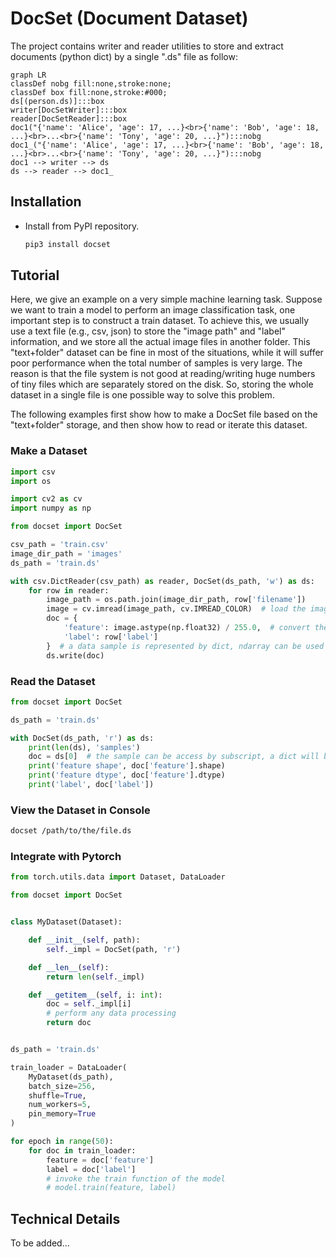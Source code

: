 # DocSet (Document Dataset)

The project contains writer and reader utilities to store and extract documents (python dict) by a single ".ds" file as follow:

```mermaid
graph LR
classDef nobg fill:none,stroke:none;
classDef box fill:none,stroke:#000;
ds[(person.ds)]:::box
writer[DocSetWriter]:::box
reader[DocSetReader]:::box
doc1("{'name': 'Alice', 'age': 17, ...}<br>{'name': 'Bob', 'age': 18, ...}<br>...<br>{'name': 'Tony', 'age': 20, ...}"):::nobg
doc1_("{'name': 'Alice', 'age': 17, ...}<br>{'name': 'Bob', 'age': 18, ...}<br>...<br>{'name': 'Tony', 'age': 20, ...}"):::nobg
doc1 --> writer --> ds
ds --> reader --> doc1_
```

## Installation

* Install from PyPI repository.

   ```bash
   pip3 install docset
   ```


## Tutorial

Here, we give an example on a very simple machine learning task. Suppose we want to train a model to perform an image classification task, one important step is to construct a train dataset. To achieve this, we usually use a text file (e.g., csv, json) to store the "image path" and "label" information, and we store all the actual image files in another folder. This "text+folder" dataset can be fine in most of the situations, while it will suffer poor performance when the total number of samples is very large. The reason is that the file system is not good at reading/writing huge numbers of tiny files which are separately stored on the disk. So, storing the whole dataset in a single file is one possible way to solve this problem. 

The following examples first show how to make a DocSet file based on the "text+folder" storage, and then show how to read or iterate this dataset.

### Make a Dataset

```python
import csv
import os

import cv2 as cv
import numpy as np

from docset import DocSet

csv_path = 'train.csv'
image_dir_path = 'images'
ds_path = 'train.ds'

with csv.DictReader(csv_path) as reader, DocSet(ds_path, 'w') as ds:
    for row in reader:
        image_path = os.path.join(image_dir_path, row['filename'])
        image = cv.imread(image_path, cv.IMREAD_COLOR)  # load the image as ndarray
        doc = {
            'feature': image.astype(np.float32) / 255.0,  # convert the image into [0, 1] range
            'label': row['label']
        }  # a data sample is represented by dict, ndarray can be used directly
        ds.write(doc)

```

### Read the Dataset

```python
from docset import DocSet

ds_path = 'train.ds'

with DocSet(ds_path, 'r') as ds:
    print(len(ds), 'samples')
    doc = ds[0]  # the sample can be access by subscript, a dict will be returned
    print('feature shape', doc['feature'].shape)
    print('feature dtype', doc['feature'].dtype)
    print('label', doc['label'])

```

### View the Dataset in Console

```bash
docset /path/to/the/file.ds
```



### Integrate with Pytorch

```python
from torch.utils.data import Dataset, DataLoader

from docset import DocSet


class MyDataset(Dataset):

    def __init__(self, path):
        self._impl = DocSet(path, 'r')

    def __len__(self):
        return len(self._impl)

    def __getitem__(self, i: int):
        doc = self._impl[i]
        # perform any data processing
        return doc


ds_path = 'train.ds'

train_loader = DataLoader(
    MyDataset(ds_path),
    batch_size=256,
    shuffle=True,
    num_workers=5,
    pin_memory=True
)

for epoch in range(50):
    for doc in train_loader:
        feature = doc['feature']
        label = doc['label']
        # invoke the train function of the model
        # model.train(feature, label)

```

## Technical Details

To be added...